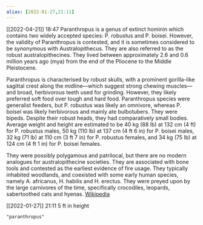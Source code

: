 ```yaml
---
alias: [2022-01-27,21:11]
---
```


[[2022-04-21]] 18:47
Paranthropus is a genus of extinct hominin which contains two widely accepted species: P. robustus and P. boisei. However, the validity of Paranthropus is contested, and it is sometimes considered to be synonymous with Australopithecus. They are also referred to as the robust australopithecines. They lived between approximately 2.6 and 0.6 million years ago (mya) from the end of the Pliocene to the Middle Pleistocene.

Paranthropus is characterised by robust skulls, with a prominent gorilla-like sagittal crest along the midline—which suggest strong chewing muscles—and broad, herbivorous teeth used for grinding. However, they likely preferred soft food over tough and hard food. Paranthropus species were generalist feeders, but P. robustus was likely an omnivore, whereas P. boisei was likely herbivorous and mainly ate bulbotubers. They were bipeds. Despite their robust heads, they had comparatively small bodies. Average weight and height are estimated to be 40 kg (88 lb) at 132 cm (4 ft) for P. robustus males, 50 kg (110 lb) at 137 cm (4 ft 6 in) for P. boisei males, 32 kg (71 lb) at 110 cm (3 ft 7 in) for P. robustus females, and 34 kg (75 lb) at 124 cm (4 ft 1 in) for P. boisei females.

They were possibly polygamous and patrilocal, but there are no modern analogues for australopithecine societies. They are associated with bone tools and contested as the earliest evidence of fire usage. They typically inhabited woodlands, and coexisted with some early human species, namely A. africanus, H. habilis and H. erectus. They were preyed upon by the large carnivores of the time, specifically crocodiles, leopards, sabertoothed cats and hyenas.
[Wikipedia](https://en.wikipedia.org/wiki/Paranthropus)

[[2022-01-27]] 21:11
5 ft in height
```query
"paranthropus"
```